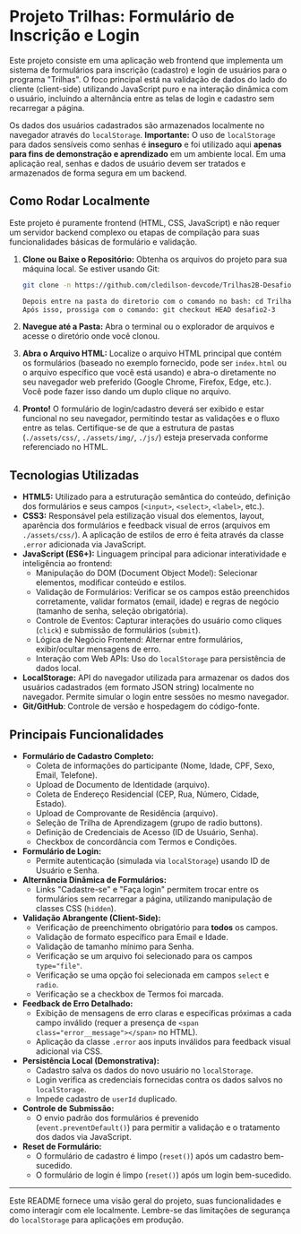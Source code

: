# Projeto Trilhas: Formulário de Inscrição e Login

Este projeto consiste em uma aplicação web frontend que implementa um sistema de formulários para inscrição (cadastro) e login de usuários para o programa "Trilhas". O foco principal está na validação de dados do lado do cliente (client-side) utilizando JavaScript puro e na interação dinâmica com o usuário, incluindo a alternância entre as telas de login e cadastro sem recarregar a página.

Os dados dos usuários cadastrados são armazenados localmente no navegador através do `localStorage`. **Importante:** O uso de `localStorage` para dados sensíveis como senhas é **inseguro** e foi utilizado aqui **apenas para fins de demonstração e aprendizado** em um ambiente local. Em uma aplicação real, senhas e dados de usuário devem ser tratados e armazenados de forma segura em um backend.

## Como Rodar Localmente

Este projeto é puramente frontend (HTML, CSS, JavaScript) e não requer um servidor backend complexo ou etapas de compilação para suas funcionalidades básicas de formulário e validação.

1.  **Clone ou Baixe o Repositório:**
    Obtenha os arquivos do projeto para sua máquina local. Se estiver usando Git:
    ```bash
    git clone -n https://github.com/cledilson-devcode/Trilhas2B-Desafios.git

    Depois entre na pasta do diretorio com o comando no bash: cd Trilhas2B-Desafios
    Após isso, prossiga com o comando: git checkout HEAD desafio2-3
    ```
    

2.  **Navegue até a Pasta:**
    Abra o terminal ou o explorador de arquivos e acesse o diretório onde você clonou.

3.  **Abra o Arquivo HTML:**
    Localize o arquivo HTML principal que contém os formulários (baseado no exemplo fornecido, pode ser `index.html` ou o arquivo específico que você está usando) e abra-o diretamente no seu navegador web preferido (Google Chrome, Firefox, Edge, etc.). Você pode fazer isso dando um duplo clique no arquivo.

4.  **Pronto!**
    O formulário de login/cadastro deverá ser exibido e estar funcional no seu navegador, permitindo testar as validações e o fluxo entre as telas. Certifique-se de que a estrutura de pastas (`./assets/css/`, `./assets/img/`, `./js/`) esteja preservada conforme referenciado no HTML.

## Tecnologias Utilizadas

* **HTML5:** Utilizado para a estruturação semântica do conteúdo, definição dos formulários e seus campos (`<input>`, `<select>`, `<label>`, etc.).
* **CSS3:** Responsável pela estilização visual dos elementos, layout, aparência dos formulários e feedback visual de erros (arquivos em `./assets/css/`). A aplicação de estilos de erro é feita através da classe `.error` adicionada via JavaScript.
* **JavaScript (ES6+):** Linguagem principal para adicionar interatividade e inteligência ao frontend:
    * Manipulação do DOM (Document Object Model): Selecionar elementos, modificar conteúdo e estilos.
    * Validação de Formulários: Verificar se os campos estão preenchidos corretamente, validar formatos (email, idade) e regras de negócio (tamanho de senha, seleção obrigatória).
    * Controle de Eventos: Capturar interações do usuário como cliques (`click`) e submissão de formulários (`submit`).
    * Lógica de Negócio Frontend: Alternar entre formulários, exibir/ocultar mensagens de erro.
    * Interação com Web APIs: Uso do `localStorage` para persistência de dados local.
* **LocalStorage:** API do navegador utilizada para armazenar os dados dos usuários cadastrados (em formato JSON string) localmente no navegador. Permite simular o login entre sessões no mesmo navegador.
* **Git/GitHub**: Controle de versão e hospedagem do código-fonte.

## Principais Funcionalidades

* **Formulário de Cadastro Completo:**
    * Coleta de informações do participante (Nome, Idade, CPF, Sexo, Email, Telefone).
    * Upload de Documento de Identidade (arquivo).
    * Coleta de Endereço Residencial (CEP, Rua, Número, Cidade, Estado).
    * Upload de Comprovante de Residência (arquivo).
    * Seleção de Trilha de Aprendizagem (grupo de radio buttons).
    * Definição de Credenciais de Acesso (ID de Usuário, Senha).
    * Checkbox de concordância com Termos e Condições.
* **Formulário de Login:**
    * Permite autenticação (simulada via `localStorage`) usando ID de Usuário e Senha.
* **Alternância Dinâmica de Formulários:**
    * Links "Cadastre-se" e "Faça login" permitem trocar entre os formulários sem recarregar a página, utilizando manipulação de classes CSS (`hidden`).
* **Validação Abrangente (Client-Side):**
    * Verificação de preenchimento obrigatório para **todos** os campos.
    * Validação de formato específico para Email e Idade.
    * Validação de tamanho mínimo para Senha.
    * Verificação se um arquivo foi selecionado para os campos `type="file"`.
    * Verificação se uma opção foi selecionada em campos `select` e `radio`.
    * Verificação se a checkbox de Termos foi marcada.
* **Feedback de Erro Detalhado:**
    * Exibição de mensagens de erro claras e específicas próximas a cada campo inválido (requer a presença de `<span class="error__message"></span>` no HTML).
    * Aplicação da classe `.error` aos inputs inválidos para feedback visual adicional via CSS.
* **Persistência Local (Demonstrativa):**
    * Cadastro salva os dados do novo usuário no `localStorage`.
    * Login verifica as credenciais fornecidas contra os dados salvos no `localStorage`.
    * Impede cadastro de `userId` duplicado.
* **Controle de Submissão:**
    * O envio padrão dos formulários é prevenido (`event.preventDefault()`) para permitir a validação e o tratamento dos dados via JavaScript.
* **Reset de Formulário:**
    * O formulário de cadastro é limpo (`reset()`) após um cadastro bem-sucedido.
    * O formulário de login é limpo (`reset()`) após um login bem-sucedido.

---

Este README fornece uma visão geral do projeto, suas funcionalidades e como interagir com ele localmente. Lembre-se das limitações de segurança do `localStorage` para aplicações em produção.